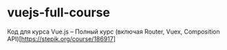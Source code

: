 # vuejs-full-course
Код для курса Vue.js – Полный курс (включая Router, Vuex, Composition API)[https://stepik.org/course/186917]
